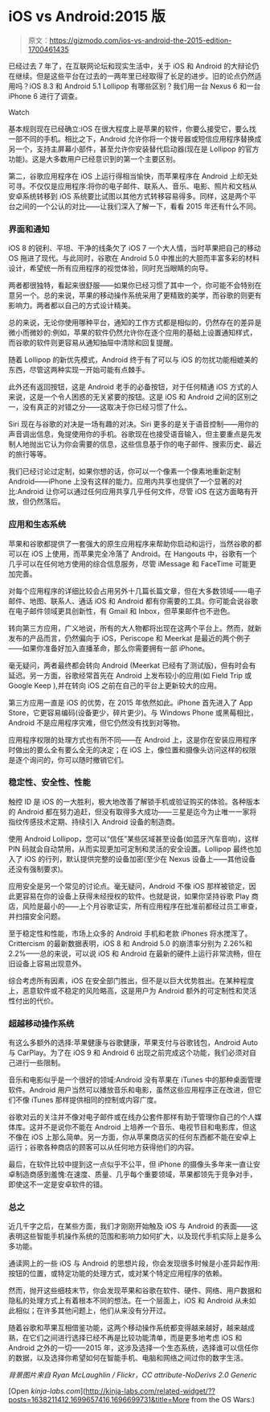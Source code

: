 # iOS vs Android:2015 版

> 原文：<https://gizmodo.com/ios-vs-android-the-2015-edition-1700461435>

已经过去 7 年了，在互联网论坛和现实生活中，关于 iOS 和 Android 的大辩论仍在继续。但是这些平台在过去的一两年里已经取得了长足的进步。旧的论点仍然适用吗？iOS 8.3 和 Android 5.1 Lollipop 有哪些区别？我们用一台 Nexus 6 和一台 iPhone 6 进行了调查。

Watch

基本规则现在已经确立:iOS 在很大程度上是苹果的软件，你要么接受它，要么找一部不同的手机。相比之下，Android 允许你将一个拨号器或短信应用程序替换成另一个，支持主屏幕小部件，甚至允许你安装替代启动器(现在是 Lollipop 的官方功能)。这是大多数用户已经意识到的第一个主要区别。

第二，谷歌应用程序在 iOS 上运行得相当愉快，而苹果程序在 Android 上却无处可寻。不仅仅是应用程序:将你的电子邮件、联系人、音乐、电影、照片和文档从安卓系统转移到 iOS 系统要比试图以其他方式转移容易得多。同样，这是两个平台之间的一个公认的对比——让我们深入了解一下，看看 2015 年还有什么不同。

### **界面和通知**

iOS 8 的锐利、平坦、干净的线条欠了 iOS 7 一个大人情，当时苹果把自己的移动 OS 拖进了现代。与此同时，谷歌在 Android 5.0 中推出的大胆而丰富多彩的材料设计，希望统一所有应用程序的视觉体验，同时充当眼睛的向导。

两者都很独特，看起来很舒服——如果你已经习惯了其中一个，你可能不会特别在意另一个。总的来说，苹果的移动操作系统采用了更精致的美学，而谷歌的则更有影响力。两者都以自己的方式设计精美。

总的来说，无论你使用哪种平台，通知的工作方式都是相似的，仍然存在的差异是微小而微妙的:例如，苹果的软件仍然允许你在逐个应用的基础上设置通知样式，而谷歌的软件则更容易从通知抽屉中清除和回复提醒。

随着 Lollipop 的新优先模式，Android 终于有了可以与 iOS 的勿扰功能相媲美的东西，尽管这两种实现一开始可能有点棘手。

此外还有返回按钮，这是 Android 老手的必备按钮，对于任何精通 iOS 方式的人来说，这是一个令人困惑的无关紧要的按钮。这是 iOS 和 Android 之间的区别之一，没有真正的对错之分——这取决于你已经习惯了什么。

Siri 现在与谷歌的对决是一场有趣的对决。Siri 更多的是关于语音控制——用你的声音调出信息，免提使用你的手机。谷歌现在也接受语音输入，但主要重点是先发制人地抛出它认为你会需要的信息，这些信息基于你的电子邮件、搜索历史、最近的旅行等等。

我们已经讨论过定制，如果你想的话，你可以一个像素一个像素地重新定制 Android——iPhone 上没有这样的能力。应用内共享也提供了一个显著的对比:Android 让你可以通过任何应用共享几乎任何文件，尽管 iOS 在这方面略有开放，但仍然落后。

### **应用和生态系统**

苹果和谷歌都提供了一套强大的原生应用程序来帮助你启动和运行，当然谷歌的都可以在 iOS 上使用，而苹果完全冷落了 Android。在 Hangouts 中，谷歌有一个几乎可以在任何地方使用的综合信息服务，尽管 iMessage 和 FaceTime 可能更加完善。

对每个应用程序的详细比较会占用另外十几篇长篇文章，但在大多数领域——电子邮件、地图、联系人、通话 iOS 和 Android 都有你需要的工具。你可能会说谷歌在电子邮件领域更具创新性，有 Gmail 和 Inbox，但苹果邮件也不逊色。

转向第三方应用，广义地说，所有的大人物都将出现在这两个平台上。然而，就新发布的产品而言，仍然偏向于 iOS，Periscope 和 Meerkat 是最近的两个例子——如果你准备好加入直播革命，那么你需要拥有一部 iPhone。

毫无疑问，两者最终都会转向 Android (Meerkat 已经有了测试版)，但有时会有延迟。另一方面，谷歌经常首先在 Android 上发布较小的应用(如 Field Trip 或 Google Keep ),并在转向 iOS 之前在自己的平台上更新较大的应用。

第三方应用一直是 iOS 的优势，在 2015 年依然如此。iPhone 首先进入了 App Store，它更容易编码(设备更少，碎片更少)。与 Windows Phone 或黑莓相比，Android 不是应用程序灾难，但它仍然没有找到对等物。

应用程序权限的处理方式也有所不同——在 Android 上，这是你在安装应用程序时做出的要么全有要么全无的决定；在 iOS 上，像位置和摄像头访问这样的权限是逐个询问的，你可以随时撤销它们。

### **稳定性、安全性、性能**

触控 ID 是 iOS 的一大胜利，极大地改善了解锁手机或验证购买的体验。各种版本的 Android 都在努力追赶，但没有取得多大成功——三星是迄今为止唯一一家将指纹传感技术定期、持续引入 Android 设备的制造商。

使用 Android Lollipop，您可以“信任”某些区域甚至设备(如蓝牙汽车音响)，这样 PIN 码就会自动禁用，从而实现更加可定制和灵活的安全设置。Lollipop 最终也加入了 iOS 的行列，默认提供完整的设备加密(至少在 Nexus 设备上——其他设备还没有强制要求)。

应用安全是另一个常见的讨论点。毫无疑问，Android 不像 iOS 那样被锁定，因此更容易在你的设备上获得未经授权的软件。也就是说，如果你坚持谷歌 Play 商店，风险是最小的——上个月谷歌证实，所有应用程序在批准前都经过员工审查，并扫描安全问题。

至于稳定性和性能，市场上众多的 Android 手机和老款 iPhones 将水搅浑了。Crittercism 的最新数据表明，iOS 8 和 Android 5.0 的崩溃率分别为 2.26%和 2.2%——总的来说，可以说 iOS 和 Android 在最新的硬件上运行非常流畅，但在旧设备上容易出现意外。

综合考虑所有因素，iOS 在安全部门胜出，但不是以巨大优势胜出。在某种程度上，恶意软件或不稳定的风险略高，这是用户为 Android 额外的可定制性和灵活性付出的代价。

### **超越移动操作系统**

有这么多额外的选择:苹果健康与谷歌健康，苹果支付与谷歌钱包，Android Auto 与 CarPlay。为了在 iOS 9 和 Android 6 出现之前完成这个功能，我们必须对自己进行一些限制。

音乐和电影似乎是一个很好的领域:Android 没有苹果在 iTunes 中的那种桌面管理软件。Android 用户当然可以播放音乐和电影，虽然这些应用程序正在改进，但它们不像 iTunes 那样提供相同的控制或内容广度。

谷歌对云的关注并不像对电子邮件或在线办公套件那样有助于管理你自己的个人媒体库。这并不是说你不能在 Android 上培养一个音乐、电视节目和电影库，但这不像在 iOS 上那么简单。另一方面，你从苹果商店买的任何东西都不能在安卓上运行；谷歌各种商店的顾客可以从任何地方获得他们的内容。

最后，在软件比较中提到这一点似乎不公平，但 iPhone 的摄像头多年来一直让安卓制造商感到羞愧:在速度、质量、几乎每个重要领域，苹果都领先于竞争对手，即使这不一定是安卓软件的错。

### **总之**

近几千字之后，在某些方面，我们才刚刚开始触及 iOS 与 Android 的表面——这表明这些智能手机操作系统的范围和影响力如何扩大，以及现代手机实际上是多么多功能。

通读网上的一些 iOS 与 Android 的思想片段，你会发现很多时候是小差异起作用:按钮的位置，或特定功能的处理方式，或对某个特定应用程序的依赖。

然而，抛开这些细枝末节，你会发现苹果和谷歌在软件、硬件、网络、用户数据和隐私的处理方式上有着根本不同的想法。在一个层面上，iOS 和 Android 从未如此相似；在许多其他问题上，他们从来没有分开过。

随着谷歌和苹果互相借鉴功能，这两个移动操作系统都变得越来越好，越来越成熟，在它们之间进行选择已经不再是比较功能清单，而是更多地考虑 iOS 和 Android 之外的一切——2015 年，这涉及选择一个生态系统，选择谁可以信任你的数据，以及选择你希望如何在智能手机、电脑和网络之间过你的数字生活。

*背景图片来自 Ryan McLaughlin / Flickr，CC attribute-NoDerivs 2.0 Generic*

[Open *kinja-labs.com*](http://kinja-labs.com/related-widget/??posts=1638211412,1699657416,1696699731&title=More from the OS Wars:)